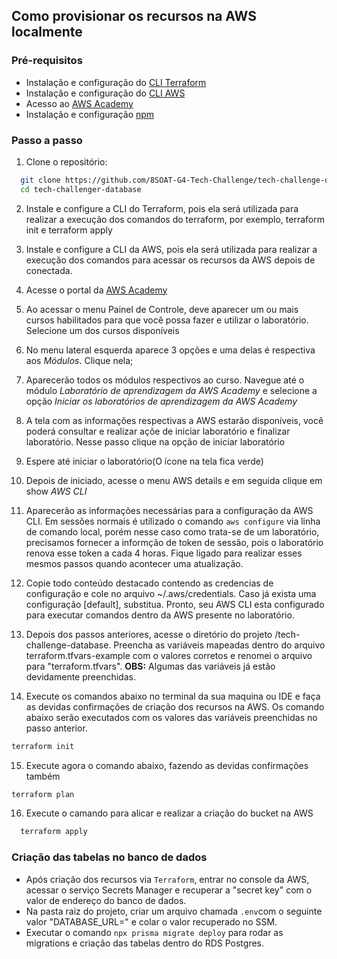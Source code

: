 ## Como provisionar os recursos na AWS localmente

### Pré-requisitos

- Instalação e configuração do [CLI Terraform](https://developer.hashicorp.com/terraform/tutorials/aws-get-started/install-cli)
- Instalação e configuração do [CLI AWS](https://docs.aws.amazon.com/pt_br/cli/latest/userguide/getting-started-install.html)
- Acesso ao [AWS Academy](https://awsacademy.instructure.com/)
- Instalação e configuração [npm](https://docs.npmjs.com/)

### Passo a passo

1.  Clone o repositório:

```sh
  git clone https://github.com/8SOAT-G4-Tech-Challenge/tech-challenge-database.git
  cd tech-challenger-database
```

2. Instale e configure a CLI do Terraform, pois ela será utilizada para realizar a execução dos comandos do terraform, por exemplo, terraform init e terraform apply

3. Instale e configure a CLI da AWS, pois ela será utilizada para realizar a execução dos comandos para acessar os recursos da AWS depois de conectada.

4. Acesse o portal da [AWS Academy](https://docs.aws.amazon.com/pt_br/cli/latest/userguide/getting-started-install.html)

5. Ao acessar o menu Painel de Controle, deve aparecer um ou mais cursos habilitados para que você possa fazer e utilizar o laboratório. Selecione um dos cursos disponíveis

6. No menu lateral esquerda aparece 3 opções e uma delas é respectiva aos _Módulos_. Clique nela;

7. Aparecerão todos os módulos respectivos ao curso. Navegue até o módulo _Laboratório de aprendizagem da AWS Academy_ e selecione a opção _Iniciar os laboratórios de aprendizagem da AWS Academy_

8. A tela com as informações respectivas a AWS estarão disponíveis, você poderá consultar e realizar açõe de iniciar laboratório e finalizar laboratório. Nesse passo clique na opção de iniciar laboratório

9. Espere até iniciar o laboratório(O ícone na tela fica verde)

10. Depois de iniciado, acesse o menu AWS details e em seguida clique em show _AWS CLI_

11. Aparecerão as informações necessárias para a configuração da AWS CLI. Em sessões normais é utilizado o comando `aws configure` via linha de comando local, porém nesse caso como trata-se de um laboratório, precisamos fornecer a informção de token de sessão, pois o laboratório renova esse token a cada 4 horas. Fique ligado para realizar esses mesmos passos quando acontecer uma atualização.

12. Copie todo conteúdo destacado contendo as credencias de configuração e cole no arquivo ~/.aws/credentials. Caso já exista uma configuração [default], substitua. Pronto, seu AWS CLI esta configurado para executar comandos dentro da AWS presente no laboratório.

13. Depois dos passos anteriores, acesse o diretório do projeto /tech-challenge-database. Preencha as variáveis mapeadas dentro do arquivo terraform.tfvars-example com o valores corretos e renomei o arquivo para "terraform.tfvars". **OBS:** Algumas das variáveis já estão devidamente preenchidas.

14. Execute os comandos abaixo no terminal da sua maquina ou IDE e faça as devidas confirmações de criação dos recursos na AWS. Os comando abaixo serão executados com os valores das variáveis preenchidas no passo anterior.

```sh
terraform init
```

15. Execute agora o comando abaixo, fazendo as devidas confirmações também

```sh
terraform plan
```

16. Execute o camando para alicar e realizar a criação do bucket na AWS

```sh
  terraform apply
```

### Criação das tabelas no banco de dados

- Após criação dos recursos via `Terraform`, entrar no console da AWS, acessar o serviço Secrets Manager e recuperar a "secret key" com o valor de endereço do banco de dados.
- Na pasta raiz do projeto, criar um arquivo chamada `.env`com o seguinte valor "DATABASE_URL=" e colar o valor recuperado no SSM.
- Executar o comando `npx prisma migrate deploy` para rodar as migrations e criação das tabelas dentro do RDS Postgres.